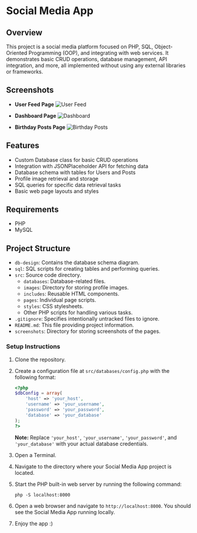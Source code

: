 # Social Media App

## Overview
This project is a social media platform focused on PHP, SQL, Object-Oriented Programming (OOP), and integrating with web services.
It demonstrates basic CRUD operations, database management, API integration, and more, all implemented without using any external libraries or frameworks.

## Screenshots
- **User Feed Page**
  ![User Feed](https://i.ibb.co/fq8FwPB/Screenshot-2024-01-30-at-15-06-37.png)

- **Dashboard Page**
  ![Dashboard](https://i.ibb.co/qjhwKLW/Screenshot-2024-01-30-at-15-06-41.png)

- **Birthday Posts Page**
  ![Birthday Posts](https://i.ibb.co/pRp42bj/Screenshot-2024-01-30-at-15-06-44.png)

## Features
- Custom Database class for basic CRUD operations
- Integration with JSONPlaceholder API for fetching data
- Database schema with tables for Users and Posts
- Profile image retrieval and storage
- SQL queries for specific data retrieval tasks
- Basic web page layouts and styles

## Requirements
- PHP
- MySQL

## Project Structure
- `db-design`: Contains the database schema diagram.
- `sql`: SQL scripts for creating tables and performing queries.
- `src`: Source code directory.
  - `databases`: Database-related files.
  - `images`: Directory for storing profile images.
  - `includes`: Reusable HTML components.
  - `pages`: Individual page scripts.
  - `styles`: CSS stylesheets.
  - Other PHP scripts for handling various tasks.
- `.gitignore`: Specifies intentionally untracked files to ignore.
- `README.md`: This file providing project information.
- `screenshots`: Directory for storing screenshots of the pages.

### Setup Instructions
1. Clone the repository.
2. Create a configuration file at `src/databases/config.php` with the following format:
    ```php
    <?php
    $dbConfig = array(
        'host' => 'your_host',
        'username' => 'your_username',
        'password' => 'your_password',
        'database' => 'your_database'
    );
    ?>
    ```
   **Note:** Replace `'your_host'`, `'your_username'`, `'your_password'`, and `'your_database'` with your actual database credentials.

3. Open a Terminal.

4. Navigate to the directory where your Social Media App project is located.

5. Start the PHP built-in web server by running the following command:
    ```
    php -S localhost:8000
    ```

6. Open a web browser and navigate to `http://localhost:8000`. You should see the Social Media App running locally.

7. Enjoy the app :)
